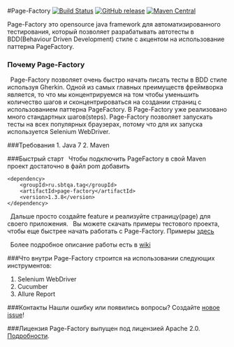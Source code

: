 #Page-Factory
[![Build Status](https://travis-ci.org/sbtqa/page-factory.svg?branch=master)](https://travis-ci.org/sbtqa/page-factory) [![GitHub release](https://img.shields.io/github/release/sbtqa/page-factory.svg?style=flat-square)](https://github.com/sbtqa/page-factory/releases) [![Maven Central](https://img.shields.io/maven-central/v/ru.sbtqa.tag/page-factory.svg)](https://mvnrepository.com/artifact/ru.sbtqa.tag/page-factory)

Page-Factory это opensource java framework для автоматизированного тестирования, который позволяет разрабатывать автотесты в BDD(Behaviour Driven Development) стиле с акцентом на использование паттерна PageFactory. 

### Почему Page-Factory

&ensp;Page-Factory позволяет очень быстро начать писать тесты в BDD стиле используя Gherkin. Одной из самых главных преимуществ фреймворка является, то что мы концентрируемся на том чтобы уменьшить количество шагов и сконцентрироваться на создании страниц с использованием паттерна PageFactory.  В Page-Factory уже реализовано много стандартных шагов(steps). Page-Factory позволяет запускать тесты на всех популярных браузерах, потому что для их запуска используется Selenium WebDriver. 

###Требования
	1. Java 7
	2. Maven

###Быстрый старт
&ensp;Чтобы подключить PageFactory в свой Maven проект достаточно в файл pom добавить 

    <dependency>
	    <groupId>ru.sbtqa.tag</groupId>
	    <artifactId>page-factory</artifactId>
	    <version>1.3.8</version>
	</dependency>

&ensp;Дальше просто создайте feature и реализуйте страницу(page) для своего приложения.
&ensp;Вы можете скачать примеры тестового проекта, чтобы еще быстрее начать работать с Page-Factory. Примеры [здесь](http://github.com/sbtqa/page-factory-example)

&ensp;Более подробное описание работы есть в [wiki](https://github.com/sbtqa/page-factory/wiki)

###Что внутри
Page-Factory строится на использовании следующих инструментов:

 1. Selenium WebDriver 
 2. Cucumber
 3. Allure Report

###Контакты
Нашли ошибку или появились вопросы? Создайте [новое issue](https://github.com/sbtqa/page-factory/issues/new)!

###Лицензия 
Page-Factory выпущен под лицензией Apache 2.0. [Подробности](https://github.com/sbtqa/page-factory/blob/master/LICENSE).